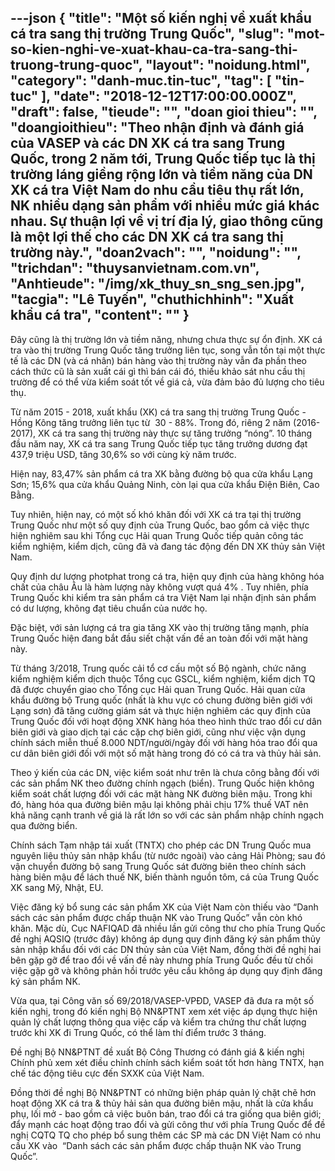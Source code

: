 ---json
{
    "title": "Một số kiến nghị về xuất khẩu cá tra sang thị trường Trung Quốc",
    "slug": "mot-so-kien-nghi-ve-xuat-khau-ca-tra-sang-thi-truong-trung-quoc",
    "layout": "noidung.html",
    "category": "danh-muc.tin-tuc",
    "tag": [
        "tin-tuc"
    ],
    "date": "2018-12-12T17:00:00.000Z",
    "draft": false,
    "tieude": "",
    "doan gioi thieu": "",
    "doangioithieu": "Theo nhận định và đánh giá của VASEP và các DN XK cá tra sang Trung Quốc, trong 2 năm tới, Trung Quốc tiếp tục là thị trường láng giềng rộng lớn và tiềm năng của DN XK cá tra Việt Nam do nhu cầu tiêu thụ rất lớn, NK nhiều dạng sản phẩm với nhiều mức giá khác nhau. Sự thuận lợi về vị trí địa lý, giao thông cũng là một lợi thế cho các DN XK cá tra sang thị trường này.",
    "doan2vach": "",
    "noidung": "",
    "trichdan": "thuysanvietnam.com.vn",
    "Anhtieude": "/img/xk_thuy_sn_sng_sen.jpg",
    "tacgia": "Lê Tuyến",
    "chuthichhinh": "Xuất khẩu cá tra",
    "__content__": ""
}
---
<p>Đ&acirc;y cũng l&agrave; thị trường lớn v&agrave; tiềm năng, nhưng chưa thực sự ổn định. XK c&aacute; tra v&agrave;o thị trường Trung Quốc tăng trưởng li&ecirc;n tục, song vẫn tồn tại một thực tế l&agrave; c&aacute;c DN (v&agrave; c&aacute; nh&acirc;n) b&aacute;n h&agrave;ng v&agrave;o thị trường n&agrave;y vẫn đa phần theo c&aacute;ch thức cũ l&agrave; sản xuất c&aacute;i g&igrave; th&igrave; b&aacute;n c&aacute;i đ&oacute;, thiếu khảo s&aacute;t nhu cầu thị trường để c&oacute; thể vừa kiểm so&aacute;t tốt về gi&aacute; cả, vừa đảm bảo đủ lượng cho ti&ecirc;u thụ.</p>

<p>Từ năm 2015 - 2018, xuất khẩu (XK) c&aacute; tra sang thị trường Trung Quốc - Hồng K&ocirc;ng tăng trưởng li&ecirc;n tục từ&nbsp; 30 - 88%. Trong đ&oacute;, ri&ecirc;ng 2 năm (2016-2017), XK c&aacute; tra sang thị trường n&agrave;y thực sự tăng trưởng &ldquo;n&oacute;ng&rdquo;. 10 th&aacute;ng đầu năm nay, XK c&aacute; tra sang Trung Quốc tiếp tục tăng trưởng dương đạt 437,9 triệu USD, tăng 30,6% so với c&ugrave;ng kỳ năm trước.</p>

<p>Hiện nay, 83,47% sản phẩm c&aacute; tra XK bằng đường bộ qua cửa khẩu Lạng Sơn; 15,6% qua cửa khẩu Quảng Ninh, c&ograve;n lại qua cửa khẩu Điện Bi&ecirc;n, Cao Bằng.</p>

<p>Tuy nhi&ecirc;n, hiện nay, c&oacute; một số kh&oacute; khăn đối với XK c&aacute; tra tại thị trường Trung Quốc như một số quy định của Trung Quốc, bao gổm cả việc thực hiện nghi&ecirc;m sau khi Tổng cục Hải quan Trung Quốc tiếp quản c&ocirc;ng t&aacute;c kiểm nghiệm, kiểm dịch, cũng đ&atilde; v&agrave; đang t&aacute;c động đến DN XK thủy sản Việt Nam.</p>

<p>Quy định dư lượng photphat trong c&aacute; tra, hiện quy định của h&agrave;ng kh&ocirc;ng h&oacute;a chất của ch&acirc;u &Acirc;u l&agrave; h&agrave;m lượng n&agrave;y kh&ocirc;ng vượt qu&aacute; 4% . Tuy nhi&ecirc;n, ph&iacute;a Trung Quốc khi kiểm tra sản phẩm c&aacute; tra Việt Nam lại nhận định sản phẩm c&oacute; dư lượng, kh&ocirc;ng đạt ti&ecirc;u chuẩn của nước họ.</p>

<p>Đặc biệt, với sản lượng c&aacute; tra gia tăng XK v&agrave;o thị trường tăng mạnh, ph&iacute;a Trung Quốc hiện đang bắt đầu siết chặt vấn đề an to&agrave;n đối với mặt h&agrave;ng n&agrave;y.</p>

<p>Từ th&aacute;ng 3/2018, Trung quốc cải tổ cơ cấu một số Bộ ng&agrave;nh, chức năng kiểm nghiệm kiểm dịch thuộc Tổng cục GSCL, kiểm nghiệm, kiểm dịch TQ đ&atilde; được chuyển giao cho Tổng cục Hải quan Trung Quốc. Hải quan cửa khẩu đường bộ Trung quốc (nhất l&agrave; khu vực c&oacute; chung đường bi&ecirc;n giới với Lạng sơn) đ&atilde; tăng cường gi&aacute;m s&aacute;t v&agrave; thực hiện nghi&ecirc;m c&aacute;c quy định của Trung Quốc đối với hoạt động XNK h&agrave;ng h&oacute;a theo h&igrave;nh thức trao đổi cư d&acirc;n bi&ecirc;n giới v&agrave; giao dịch tại c&aacute;c cặp chợ bi&ecirc;n giới, cũng như việc vận dụng ch&iacute;nh s&aacute;ch miễn thuế 8.000 NDT/người/ng&agrave;y đối với h&agrave;ng h&oacute;a trao đổi qua cư d&acirc;n bi&ecirc;n giới đối với một số mặt h&agrave;ng trong đ&oacute; c&oacute; c&aacute; tra v&agrave; thủy hải sản.</p>

<p>Theo &yacute; kiến của c&aacute;c DN, việc kiểm so&aacute;t như tr&ecirc;n l&agrave; chưa c&ocirc;ng bằng đối với c&aacute;c sản phẩm NK theo đường ch&iacute;nh ngạch (biển). Trung Quốc hiện kh&ocirc;ng kiểm so&aacute;t chất lượng đối với c&aacute;c mặt h&agrave;ng NK đường bi&ecirc;n mậu. Trong khi đ&oacute;, h&agrave;ng h&oacute;a qua đường bi&ecirc;n mậu lại kh&ocirc;ng phải chịu 17% thuế VAT n&ecirc;n khả năng cạnh tranh về gi&aacute; l&agrave; rất lớn so với c&aacute;c sản phẩm nhập ch&iacute;nh ngạch qua đường biển.</p>

<p>Ch&iacute;nh s&aacute;ch Tạm nhập t&aacute;i xuất (TNTX) cho ph&eacute;p c&aacute;c DN Trung Quốc mua nguy&ecirc;n liệu thủy sản nhập khẩu (từ nước ngo&agrave;i) v&agrave;o cảng Hải Ph&ograve;ng; sau đ&oacute; vận chuyển đường bộ sang Trung Quốc s&aacute;t đường bi&ecirc;n theo ch&iacute;nh s&aacute;ch h&agrave;ng bi&ecirc;n mậu để l&aacute;ch thuế NK, biến th&agrave;nh nguồn t&ocirc;m, c&aacute; của Trung Quốc XK sang Mỹ, Nhật, EU.</p>

<p>Việc đăng k&yacute; bổ sung c&aacute;c sản phẩm XK của Việt Nam c&ograve;n thiếu v&agrave;o&nbsp;&ldquo;Danh s&aacute;ch c&aacute;c sản phẩm được chấp thuận NK v&agrave;o Trung Quốc&rdquo;&nbsp;vẫn c&ograve;n kh&oacute; khăn. Mặc d&ugrave;, Cục NAFIQAD đ&atilde; nhiều lần gửi c&ocirc;ng thư cho ph&iacute;a Trung Quốc đề nghị AQSIQ (trước đ&acirc;y) kh&ocirc;ng &aacute;p dụng quy định đăng k&yacute; sản phẩm thủy sản nhập khẩu đối với c&aacute;c DN thủy sản của Việt Nam, đồng thời đề nghị hai b&ecirc;n gặp gỡ để trao đổi về vấn đề n&agrave;y nhưng ph&iacute;a Trung Quốc đều từ chối việc gặp gỡ v&agrave; kh&ocirc;ng phản hồi trước y&ecirc;u cầu kh&ocirc;ng &aacute;p dụng quy định đăng k&yacute; sản phẩm NK.</p>

<p>Vừa qua, tại&nbsp;C&ocirc;ng văn số&nbsp;69/2018/VASEP-VPĐD, VASEP đ&atilde; đưa ra một số kiến nghị, trong đ&oacute; kiến nghị Bộ NN&amp;PTNT xem x&eacute;t việc &aacute;p dụng thực hiện quản l&yacute; chất lượng th&ocirc;ng qua việc cấp v&agrave; kiểm tra chứng thư chất lượng trước khi XK đi Trung Quốc, c&oacute; thể l&agrave;m th&iacute; điểm trước 3 th&aacute;ng.</p>

<p>Đề nghị&nbsp;Bộ NN&amp;PTNT đề xuất Bộ C&ocirc;ng Thương c&oacute; đ&aacute;nh gi&aacute; &amp; kiến nghị Ch&iacute;nh phủ xem x&eacute;t điều chỉnh ch&iacute;nh s&aacute;ch kiểm so&aacute;t tốt hơn h&agrave;ng TNTX, hạn chế t&aacute;c động ti&ecirc;u cực đến SXXK của Việt Nam.</p>

<p>Đồng thời đề nghị Bộ NN&amp;PTNT c&oacute; những biện ph&aacute;p quản l&yacute; chặt chẽ hơn hoạt động XK c&aacute; tra &amp; thủy hải sản qua đường bi&ecirc;n mậu, nhất l&agrave; cửa khẩu phụ, lối mở - bao gồm cả việc bu&ocirc;n b&aacute;n, trao đổi c&aacute; tra giống qua bi&ecirc;n giới; đẩy mạnh c&aacute;c hoạt động trao đổi v&agrave; gửi c&ocirc;ng thư với ph&iacute;a Trung Quốc để đề nghị CQTQ TQ cho ph&eacute;p bổ sung th&ecirc;m c&aacute;c SP m&agrave; c&aacute;c DN Việt Nam c&oacute; nhu cầu XK v&agrave;o&nbsp; &ldquo;Danh s&aacute;ch c&aacute;c sản phẩm được chấp thuận NK v&agrave;o Trung Quốc&rdquo;.</p>
